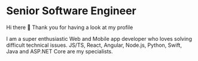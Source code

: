 # Senior Software Engineer

Hi there 👋 Thank you for having a look at my profile

I am a super enthusiastic Web and Mobile app developer who loves solving difficult technical issues.
JS/TS, React, Angular, Node.js, Python, Swift, Java and ASP.NET Core are my specialists.
